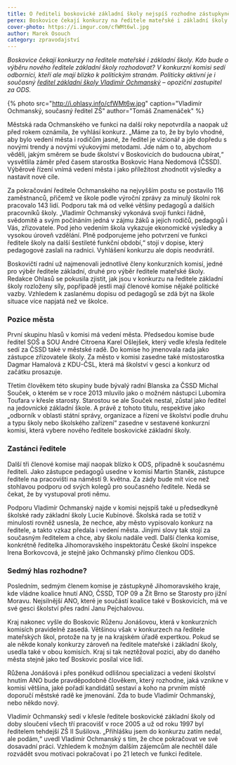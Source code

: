 ```yaml
---
title: O řediteli boskovické základní školy nejspíš rozhodne zástupkyně kraje
perex: Boskovice čekají konkurzy na ředitele mateřské i základní školy. Kdo bude o výběru nového ředitele základní školy rozhodovat? V konkurzní komisi sedí odborníci, kteří ale mají blízko k politickým stranám.
cover-photo: https://i.imgur.com/cfWMt6wl.jpg
author: Marek Osouch
category: zpravodajství
---
```


*Boskovice čekají konkurzy na ředitele mateřské i základní školy. Kdo bude o výběru nového ředitele základní školy rozhodovat? V konkurzní komisi sedí odborníci, kteří ale mají blízko k politickým stranám. Politicky aktivní je i současný [ředitel základní školy Vladimír Ochmanský](http://www.ohlasy.info/clanky/2017/01/rozhovor-ochmansky.html) – opoziční zastupitel za ODS.*

{% photo src="http://i.ohlasy.info/cfWMt6w.jpg" caption="Vladimír Ochmanský, současný ředitel ZŠ" author="Tomáš Znamenáček" %}

Městská rada Ochmanského ve funkci na další roky nepotvrdila a naopak už před rokem oznámila, že vyhlásí konkurz. „Máme za to, že by bylo vhodné, aby bylo vedení města i rodičům jasné, že ředitel je vizionář a jde dopředu s novými trendy a novými výukovými metodami. Jde nám o to, abychom věděli, jakým směrem se bude školství v Boskovicích do budoucna ubírat,“ vysvětlila záměr před časem starostka Boskovic Hana Nedomová (ČSSD). Výběrové řízení vnímá vedení města i jako příležitost zhodnotit výsledky a nastavit nové cíle.

Za pokračování ředitele Ochmanského na nejvyšším postu se postavilo 116 zaměstnanců, přičemž ve škole podle výroční zprávy za minulý školní rok pracovalo 143 lidí. Podporu tak má od velké většiny pedagogů a dalších pracovníků školy. „Vladimír Ochmanský vykonává svoji funkci řádně, svědomitě a svým počínáním jedná v zájmu žáků a jejich rodičů, pedagogů i Vás, zřizovatele. Pod jeho vedením škola vykazuje ekonomické výsledky a vysokou úroveň vzdělání. Plně podporujeme jeho potvrzení ve funkci ředitele školy na další šestileté funkční období,“ stojí v dopise, který pedagogové zaslali na radnici. Vyhlášení konkurzu ale dopis neodvrátil.

Boskovičtí radní už najmenovali jednotlivé členy konkurzních komisí, jedné pro výběr ředitele základní, druhé pro výběr ředitele mateřské školy. Redakce Ohlasů se pokusila zjistit, jak jsou v konkurzu na ředitele základní školy rozloženy síly, popřípadě jestli mají členové komise nějaké politické vazby. Vzhledem k zaslanému dopisu od pedagogů se zdá být na škole situace více napjatá než ve školce.

### Pozice města

První skupinu hlasů v komisi má vedení města. Předsedou komise bude ředitel SOŠ a SOU André Citroena Karel Ošlejšek, který vedle křesla ředitele sedí za ČSSD také v městské radě. Do komise ho jmenovala rada jako zástupce zřizovatele školy. Za město v komisi zasedne také místostarostka Dagmar Hamalová z KDU-ČSL, která má školství v gesci a konkurz od začátku prosazuje.

Třetím člověkem této skupiny bude bývalý radní Blanska za ČSSD Michal Souček, o kterém se v roce 2013 mluvilo jako o možném nástupci Lubomíra Toufara v křesle starosty. Starostou se ale Souček nestal, zůstal jako ředitel na jedovnické základní škole. A právě z tohoto titulu, respektive jako „odborník v oblasti státní správy, organizace a řízení ve školství podle druhu a typu školy nebo školského zařízení“ zasedne v sestavené konkurzní komisi, která vybere nového ředitele boskovické základní školy.

### Zastánci ředitele

Další tři členové komise mají naopak blízko k ODS, případně k současnému řediteli. Jako zástupce pedagogů usedne v komisi Martin Staněk, zástupce ředitele na pracovišti na náměstí 9. května. Za zády bude mít více než stohlavou podporu od svých kolegů pro současného ředitele. Nedá se čekat, že by vystupoval proti němu. 

Podporu Vladimír Ochmanský najde v komisi nejspíš také u předsedkyně školské rady základní školy Lucie Kubínové. Školská rada se totiž v minulosti rovněž usnesla, že nechce, aby město vypisovalo konkurz na ředitele, a takto vzkaz předala i vedení města. Jinými slovy tak stojí za současným ředitelem a chce, aby školu nadále vedl. Další členka komise, konkrétně ředitelka Jihomoravského inspektorátu České školní inspekce Irena Borkovcová, je stejně jako Ochmanský přímo členkou ODS. 

### Sedmý hlas rozhodne?

Posledním, sedmým členem komise je zástupkyně Jihomoravského kraje, kde vládne koalice hnutí ANO, ČSSD, TOP 09 a Žít Brno se Starosty pro jižní Moravu. Nejsilnější ANO, které je součástí koalice také v Boskovicích, má ve své gesci školství přes radní Janu Pejchalovou.

Kraj nakonec vyšle do Boskovic Růženu Jonášovou, která v konkurzních komisích pravidelně zasedá. Většinou však v konkurzech na ředitele mateřských škol, protože na ty je na krajském úřadě expertkou. Pokud se ale někde konaly konkurzy zároveň na ředitele mateřské i základní školy, usedla také v obou komisích. Kraj si tak neztěžoval pozici, aby do daného města stejně jako teď Boskovic posílal více lidí.

Růžena Jonášová i přes poněkud odlišnou specializaci a vedení školství hnutím ANO bude pravděpodobně člověkem, který rozhodne, jaká vznikne v komisi většina, jaké pořadí kandidátů sestaví a koho na prvním místě doporučí městské radě ke jmenování. Zda to bude Vladimír Ochmanský, nebo někdo nový.

Vladimír Ochmanský sedí v křesle ředitele boskovické základní školy od doby sloučení všech tří pracovišť v roce 2005 a už od roku 1997 byl ředitelem tehdejší ZŠ II Sušilova. „Přihlášku jsem do konkurzu zatím nedal, ale podám,“ uvedl Vladimír Ochmanský s tím, že chce pokračovat ve své dosavadní práci. Vzhledem k možným dalším zájemcům ale nechtěl dále rozvádět svou motivaci pokračovat i po 21 letech ve funkci ředitele.
